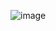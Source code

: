 ![image](https://user-images.githubusercontent.com/36649115/52256302-05a9d880-28cb-11e9-8301-fe5e86b634fd.png)
